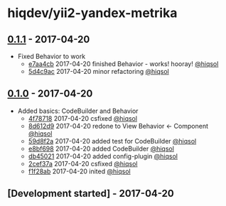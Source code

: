 # hiqdev/yii2-yandex-metrika

## [0.1.1] - 2017-04-20

- Fixed Behavior to work
    - [e7aa4cb] 2017-04-20 finished Behavior - works! hooray! [@hiqsol]
    - [5d4c9ac] 2017-04-20 minor refactoring [@hiqsol]

## [0.1.0] - 2017-04-20

- Added basics: CodeBuilder and Behavior
    - [4f78718] 2017-04-20 csfixed [@hiqsol]
    - [8d612d9] 2017-04-20 redone to View Behavior <- Component [@hiqsol]
    - [59d8f2a] 2017-04-20 added test for CodeBuilder [@hiqsol]
    - [e8bf698] 2017-04-20 added CodeBuilder [@hiqsol]
    - [db45021] 2017-04-20 added config-plugin [@hiqsol]
    - [2cef37a] 2017-04-20 csfixed [@hiqsol]
    - [f1f28ab] 2017-04-20 inited [@hiqsol]

## [Development started] - 2017-04-20

[@hiqsol]: https://github.com/hiqsol
[sol@hiqdev.com]: https://github.com/hiqsol
[@SilverFire]: https://github.com/SilverFire
[d.naumenko.a@gmail.com]: https://github.com/SilverFire
[@tafid]: https://github.com/tafid
[andreyklochok@gmail.com]: https://github.com/tafid
[@BladeRoot]: https://github.com/BladeRoot
[bladeroot@gmail.com]: https://github.com/BladeRoot
[4f78718]: https://github.com/hiqdev/yii2-yandex-metrika/commit/4f78718
[8d612d9]: https://github.com/hiqdev/yii2-yandex-metrika/commit/8d612d9
[59d8f2a]: https://github.com/hiqdev/yii2-yandex-metrika/commit/59d8f2a
[e8bf698]: https://github.com/hiqdev/yii2-yandex-metrika/commit/e8bf698
[db45021]: https://github.com/hiqdev/yii2-yandex-metrika/commit/db45021
[2cef37a]: https://github.com/hiqdev/yii2-yandex-metrika/commit/2cef37a
[f1f28ab]: https://github.com/hiqdev/yii2-yandex-metrika/commit/f1f28ab
[Under development]: https://github.com/hiqdev/yii2-yandex-metrika/compare/0.1.0...HEAD
[0.1.0]: https://github.com/hiqdev/yii2-yandex-metrika/releases/tag/0.1.0
[e7aa4cb]: https://github.com/hiqdev/yii2-yandex-metrika/commit/e7aa4cb
[5d4c9ac]: https://github.com/hiqdev/yii2-yandex-metrika/commit/5d4c9ac
[0.1.1]: https://github.com/hiqdev/yii2-yandex-metrika/compare/0.1.0...0.1.1

